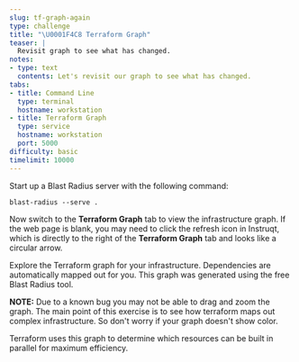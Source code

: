 ```yaml
---
slug: tf-graph-again
type: challenge
title: "\U0001F4C8 Terraform Graph"
teaser: |
  Revisit graph to see what has changed.
notes:
- type: text
  contents: Let's revisit our graph to see what has changed.
tabs:
- title: Command Line
  type: terminal
  hostname: workstation
- title: Terraform Graph
  type: service
  hostname: workstation
  port: 5000
difficulty: basic
timelimit: 10000
---
```

Start up a Blast Radius server with the following command:

```
blast-radius --serve .
```

Now switch to the **Terraform Graph** tab to view the infrastructure graph. If the web page is blank, you may need to click the refresh icon in Instruqt, which is directly to the right of the **Terraform Graph** tab and looks like a circular arrow.

Explore the Terraform graph for your infrastructure. Dependencies are automatically mapped out for you. This graph was generated using the free Blast Radius tool.

**NOTE:** Due to a known bug you may not be able to drag and zoom the graph. The main point of this exercise is to see how terraform maps out complex infrastructure. So don't worry if your graph doesn't show color.

Terraform uses this graph to determine which resources can be built in parallel for maximum efficiency.